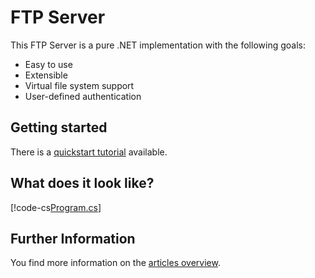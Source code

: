 # FTP Server

This FTP Server is a pure .NET implementation with the following goals:

- Easy to use
- Extensible
- Virtual file system support
- User-defined authentication

## Getting started

There is a [quickstart tutorial](xref:quickstart) available.

## What does it look like?

[!code-cs[Program.cs](code-snippets/quickstart/Program.cs#L15-L46 "Main program code")]

## Further Information

You find more information on the [articles overview](articles/intro.md).
